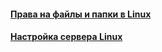 #### [Права на файлы и папки в Linux](./linux_access_rights.md)
#### [Настройка сервера Linux](./linux_settings.md)

